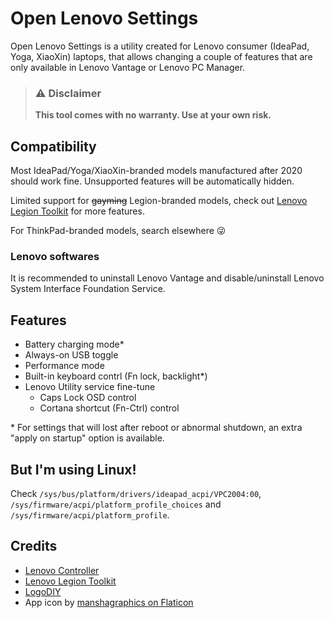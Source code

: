 # Open Lenovo Settings

Open Lenovo Settings is a utility created for Lenovo consumer (IdeaPad, Yoga, XiaoXin) laptops, that allows changing a couple of features that are only available in Lenovo Vantage or Lenovo PC Manager.

> ### ⚠️ **Disclaimer**
> **This tool comes with no warranty. Use at your own risk.**

## Compatibility

Most IdeaPad/Yoga/XiaoXin-branded models manufactured after 2020 should work fine. Unsupported features will be automatically hidden.

Limited support for ~~gayming~~ Legion-branded models, check out [Lenovo Legion Toolkit](https://github.com/BartoszCichecki/LenovoLegionToolkit) for more features.

For ThinkPad-branded models, search elsewhere 😜

### Lenovo softwares

It is recommended to uninstall Lenovo Vantage and disable/uninstall Lenovo System Interface Foundation Service.

## Features

* Battery charging mode*
* Always-on USB toggle
* Performance mode
* Built-in keyboard contrl (Fn lock, backlight*)
* Lenovo Utility service fine-tune
  - Caps Lock OSD control
  - Cortana shortcut (Fn-Ctrl) control

\* For settings that will lost after reboot or abnormal shutdown, an extra "apply on startup" option is available.

## But I'm using Linux!

Check `/sys/bus/platform/drivers/ideapad_acpi/VPC2004:00`, `/sys/firmware/acpi/platform_profile_choices` and `/sys/firmware/acpi/platform_profile`.

## Credits

* [Lenovo Controller](https://github.com/ViRb3/LenovoController)
* [Lenovo Legion Toolkit](https://github.com/BartoszCichecki/LenovoLegionToolkit)
* [LogoDIY](https://github.com/Coxxs/LogoDiy)
* App icon by <a href="https://www.flaticon.com/free-icons/business-and-finance" title="business and finance icons">manshagraphics on Flaticon</a>
